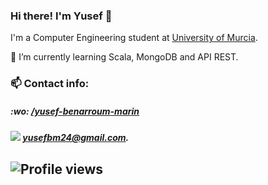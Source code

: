 ### Hi there! I'm Yusef 👋

I'm a Computer Engineering student at [University of Murcia](https://www.um.es/en/web/informatica/).

🌱 I’m currently learning Scala, MongoDB and API REST. 

### 📫 Contact info:
 
##### :wo: [/yusef-benarroum-marin](https://www.linkedin.com/in/yusef-benarroum-marin/)

##### <p align="left"> <img src="https://img.shields.io/badge/Gmail-D14836?style=for-the-badge&logo=gmail&logoColor=white">  yusefbm24@gmail.com.</p> 

![Profile views](https://gpvc.arturio.dev/YusefBM) 
---

[linkedin]: https://www.linkedin.com/in/yusef-benarroum-marin/
[email]: mailto:yusefbm24m@gmail.com
